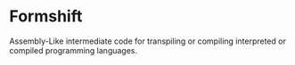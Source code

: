 # Formshift
Assembly-Like intermediate code for transpiling or compiling interpreted or compiled programming languages.
